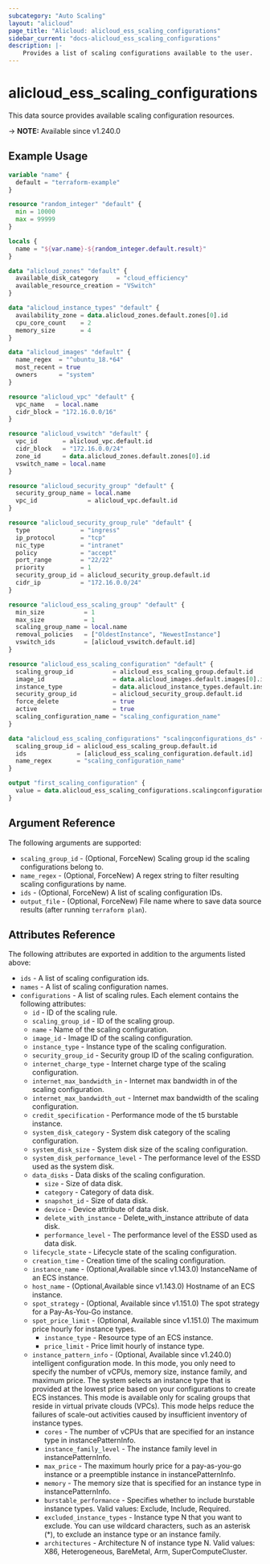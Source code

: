 ```yaml
---
subcategory: "Auto Scaling"
layout: "alicloud"
page_title: "Alicloud: alicloud_ess_scaling_configurations"
sidebar_current: "docs-alicloud_ess_scaling_configurations"
description: |-
    Provides a list of scaling configurations available to the user.
---
```


# alicloud_ess_scaling_configurations

This data source provides available scaling configuration resources. 

-> **NOTE:** Available since v1.240.0

## Example Usage

```terraform
variable "name" {
  default = "terraform-example"
}

resource "random_integer" "default" {
  min = 10000
  max = 99999
}

locals {
  name = "${var.name}-${random_integer.default.result}"
}

data "alicloud_zones" "default" {
  available_disk_category     = "cloud_efficiency"
  available_resource_creation = "VSwitch"
}

data "alicloud_instance_types" "default" {
  availability_zone = data.alicloud_zones.default.zones[0].id
  cpu_core_count    = 2
  memory_size       = 4
}

data "alicloud_images" "default" {
  name_regex  = "^ubuntu_18.*64"
  most_recent = true
  owners      = "system"
}

resource "alicloud_vpc" "default" {
  vpc_name   = local.name
  cidr_block = "172.16.0.0/16"
}

resource "alicloud_vswitch" "default" {
  vpc_id       = alicloud_vpc.default.id
  cidr_block   = "172.16.0.0/24"
  zone_id      = data.alicloud_zones.default.zones[0].id
  vswitch_name = local.name
}

resource "alicloud_security_group" "default" {
  security_group_name = local.name
  vpc_id              = alicloud_vpc.default.id
}

resource "alicloud_security_group_rule" "default" {
  type              = "ingress"
  ip_protocol       = "tcp"
  nic_type          = "intranet"
  policy            = "accept"
  port_range        = "22/22"
  priority          = 1
  security_group_id = alicloud_security_group.default.id
  cidr_ip           = "172.16.0.0/24"
}

resource "alicloud_ess_scaling_group" "default" {
  min_size           = 1
  max_size           = 1
  scaling_group_name = local.name
  removal_policies   = ["OldestInstance", "NewestInstance"]
  vswitch_ids        = [alicloud_vswitch.default.id]
}

resource "alicloud_ess_scaling_configuration" "default" {
  scaling_group_id           = alicloud_ess_scaling_group.default.id
  image_id                   = data.alicloud_images.default.images[0].id
  instance_type              = data.alicloud_instance_types.default.instance_types[0].id
  security_group_id          = alicloud_security_group.default.id
  force_delete               = true
  active                     = true
  scaling_configuration_name = "scaling_configuration_name"
}

data "alicloud_ess_scaling_configurations" "scalingconfigurations_ds" {
  scaling_group_id = alicloud_ess_scaling_group.default.id
  ids              = [alicloud_ess_scaling_configuration.default.id]
  name_regex       = "scaling_configuration_name"
}

output "first_scaling_configuration" {
  value = data.alicloud_ess_scaling_configurations.scalingconfigurations_ds.configurations.0.id
}
```

## Argument Reference

The following arguments are supported:

* `scaling_group_id` - (Optional, ForceNew) Scaling group id the scaling configurations belong to.
* `name_regex` - (Optional, ForceNew) A regex string to filter resulting scaling configurations by name.
* `ids` - (Optional, ForceNew) A list of scaling configuration IDs.
* `output_file` - (Optional, ForceNew) File name where to save data source results (after running `terraform plan`).

## Attributes Reference

The following attributes are exported in addition to the arguments listed above:

* `ids` - A list of scaling configuration ids.
* `names` - A list of scaling configuration names.
* `configurations` - A list of scaling rules. Each element contains the following attributes:
  * `id` - ID of the scaling rule.
  * `scaling_group_id` - ID of the scaling group.
  * `name` - Name of the scaling configuration.
  * `image_id` - Image ID of the scaling configuration.
  * `instance_type` - Instance type of the scaling configuration.
  * `security_group_id` - Security group ID of the scaling configuration.
  * `internet_charge_type` - Internet charge type of the scaling configuration.
  * `internet_max_bandwidth_in` - Internet max bandwidth in of the scaling configuration.
  * `internet_max_bandwidth_out` - Internet max bandwidth of the scaling configuration.
  * `credit_specification` - Performance mode of the t5 burstable instance.
  * `system_disk_category` - System disk category of the scaling configuration.
  * `system_disk_size` - System disk size of the scaling configuration.
  * `system_disk_performance_level` - The performance level of the ESSD used as the system disk.
  * `data_disks` - Data disks of the scaling configuration.
    * `size` - Size of data disk.
    * `category` - Category of data disk.
    * `snapshot_id` - Size of data disk.
    * `device` - Device attribute of data disk.
    * `delete_with_instance` - Delete_with_instance attribute of data disk.
    * `performance_level` - The performance level of the ESSD used as data disk.
  * `lifecycle_state` - Lifecycle state of the scaling configuration.
  * `creation_time` - Creation time of the scaling configuration.
  * `instance_name` - (Optional,Available since v1.143.0) InstanceName of an ECS instance.
  * `host_name` - (Optional,Available since v1.143.0) Hostname of an ECS instance.
  * `spot_strategy` - (Optional, Available since v1.151.0) The spot strategy for a Pay-As-You-Go instance.
  * `spot_price_limit` - (Optional, Available since v1.151.0) The maximum price hourly for instance types.
    * `instance_type` - Resource type of an ECS instance.
    * `price_limit` - Price limit hourly of instance type.
  * `instance_pattern_info` - (Optional, Available since v1.240.0) intelligent configuration mode. In this mode, you only need to specify the number of vCPUs, memory size, instance family, and maximum price. The system selects an instance type that is provided at the lowest price based on your configurations to create ECS instances. This mode is available only for scaling groups that reside in virtual private clouds (VPCs). This mode helps reduce the failures of scale-out activities caused by insufficient inventory of instance types. 
    * `cores` - The number of vCPUs that are specified for an instance type in instancePatternInfo.
    * `instance_family_level` - The instance family level in instancePatternInfo.
    * `max_price` - The maximum hourly price for a pay-as-you-go instance or a preemptible instance in instancePatternInfo.
    * `memory` - The memory size that is specified for an instance type in instancePatternInfo.
    * `burstable_performance` - Specifies whether to include burstable instance types.  Valid values: Exclude, Include, Required.
    * `excluded_instance_types` - Instance type N that you want to exclude. You can use wildcard characters, such as an asterisk (*), to exclude an instance type or an instance family.
    * `architectures` -  Architecture N of instance type N. Valid values: X86, Heterogeneous, BareMetal, Arm, SuperComputeCluster.
